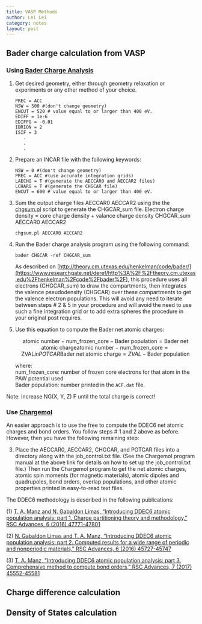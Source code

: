 ```yaml
---
title: VASP Methods
author: Lei Lei
category: notes
layout: post
---
```


## Bader charge calculation from VASP

### Using [Bader Charge Analysis](https://theory.cm.utexas.edu/henkelman/code/bader/)

1. Get desired geometry, either through geometry relaxation or experiments or any other method of your choice.

   ```
   PREC = ACC
   NSW = 500 #(don't change geometry)
   ENCUT = 520 # value equal to or larger than 400 eV.
   EDIFF = 1e-6
   EDIFFG = -0.01
   IBRION = 2
   ISIF = 3
      .
      .
      .
   ```

3. Prepare an INCAR file with the following keywords:
   
   ```
   NSW = 0 #(don't change geometry)
   PREC = ACC #(use accurate integration grids)
   LAECHG = T #(generate the AECCAR0 and AECCAR2 files)
   LCHARG = T #(generate the CHGCAR file)
   ENCUT = 600 # value equal to or larger than 400 eV.
   ```

4. Sum the output charge files AECCAR0 AECCAR2 using the the [chgsum.pl](https://www.researchgate.net/deref/http%3A%2F%2Fchgsum.pl) script to generate the CHGCAR_sum file.
   Electron charge density = core charge density + valance charge density
        CHGCAR_sum                AECCAR0                  AECCAR2
   ```shell
   chgsum.pl AECCAR0 AECCAR2
   ```
   
4. Run the Bader charge analysis program using the following command:

   ```shell
   bader CHGCAR -ref CHGCAR_sum
   ```

   As described on [http://theory.cm.utexas.edu/henkelman/code/bader/](https://www.researchgate.net/deref/http%3A%2F%2Ftheory.cm.utexas.edu%2Fhenkelman%2Fcode%2Fbader%2F), this procedure uses all electrons (CHGCAR_sum) to draw the compartments, then integrates the valence pseudodensity (CHGCAR) over these compartments to get the valence electron populations. This will avoid any need to iterate between steps # 2 & 5 in your procedure and will avoid the need to use such a fine integration grid or to add extra spheres the procedure in your original post requires.

5. Use this equation to compute the Bader net atomic charges:

   $$
   \text{atomic number} - \text{num_frozen_core} - \text{Bader population} = \text{Bader net atomic charge}
   \text{atomic number} - \text{num_frozen_core} = \text{ZVAL} in POTCAR
   \text{Bader net atomic charge} = ZVAL - \text{Bader population}
   $$
   
   where:  
   num_frozen_core: number of frozen core electrons for that atom in the PAW potential used  
   Bader population: number printed in the `ACF.dat` file.

Note: increase NG(X, Y, Z) F until the total charge is correct!

### Use [Chargemol](https://www.researchgate.net/deref/http%3A%2F%2Fddec.sourceforge.net)

An easier approach is to use the free  to compute the DDEC6 net atomic charges and bond orders. You follow steps # 1 and 2 above as before. However, then you have the following remaining step:

3) Place the AECCAR0, AECCAR2, CHGCAR, and POTCAR files into a directory along with the job_control.txt file. (See the Chargemol program manual at the above link for details on how to set up the job_control.txt file.) Then run the Chargemol program to get the net atomic charges, atomic spin moments (for magnetic materials), atomic dipoles and quadrupoles, bond orders, overlap populations, and other atomic properties printed in easy-to-read text files.

The DDEC6 methodology is described in the following publications:

(1) [T. A. Manz and N. Gabaldon Limas, “Introducing DDEC6 atomic population analysis: part 1. Charge partitioning theory and methodology,” RSC Advances, 6 (2016) 47771-47801](http://dx.doi.org/10.1039/C6RA04656H)

(2) [N. Gabaldon Limas and T. A. Manz, “Introducing DDEC6 atomic population analysis: part 2. Computed results for a wide range of periodic and nonperiodic materials,” RSC Advances, 6 (2016) 45727-45747](http://dx.doi.org/10.1039/C6RA05507A)

(3) [T. A. Manz, "Introducing DDEC6 atomic population analysis: part 3. Comprehensive method to compute bond orders," RSC Advances, 7 (2017) 45552-45581](http://dx.doi.org/10.1039/C7RA07400J)

## Charge difference calculation

## Density of States calculation

